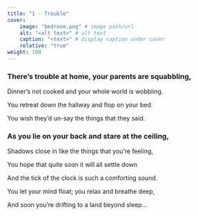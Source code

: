 ```yaml
---
title: "1 · Trouble"
cover:
    image: "bedroom.png" # image path/url
    alt: "<alt text>" # alt text
    caption: "<text>" # display caption under cover
    relative: "true"
weight: 100
---
```

### There’s trouble at home, your parents are squabbling,

Dinner’s not cooked and your whole world is wobbling.

You retreat down the hallway and flop on your bed.

You wish they’d un-say the things that they said. 

### As you lie on your back and stare at the ceiling, 

Shadows close in like the things that you’re feeling,

You hope that quite soon it will all settle down

And the tick of the clock is such a comforting sound.

You let your mind float; you relax and breathe deep,

And soon you’re drifting to a land beyond sleep… 